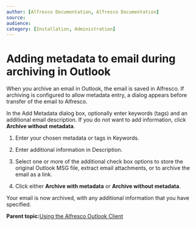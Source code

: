 ```yaml
---
author: [Alfresco Documentation, Alfresco Documentation]
source: 
audience: 
category: [Installation, Administration]
---
```


# Adding metadata to email during archiving in Outlook

When you archive an email in Outlook, the email is saved in Alfresco. If archiving is configured to allow metadata entry, a dialog appears before transfer of the email to Alfresco.

In the Add Metadata dialog box, optionally enter keywords \(tags\) and an additional email description. If you do not want to add information, click **Archive without metadata**.

1.  Enter your chosen metadata or tags in Keywords.

2.  Enter additional information in Description.

3.  Select one or more of the additional check box options to store the original Outlook MSG file, extract email attachments, or to archive the email as a link.

4.  Click either **Archive with metadata** or **Archive without metadata**.


Your email is now archived, with any additional information that you have specified.

**Parent topic:**[Using the Alfresco Outlook Client](../concepts/Outlook-intro.md)

